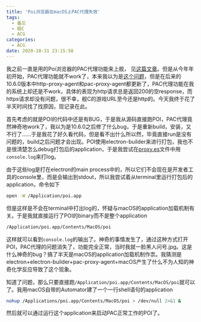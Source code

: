 ```yaml
---
title: 'Poi浏览器在macOS上PAC代理失效'
tags:
  - 备忘
  - 舰C
  - ACG
categories:
  - ACG
date: 2020-10-31 23:15:58
---
```


我之前一直是用的Poi浏览器的PAC代理功能来上舰，
见[这篇文章](https://blog.xiadong.info/2017/09/07/%E5%85%B3%E4%BA%8E%E8%88%B0C%E7%9B%B4%E8%BF%9E/)。但是从今年年初开始，PAC代理功能就不work了，本来我以为是[这个问题](https://github.com/poooi/poi/issues/2266)，但是在后来的10.6.0版本中http-proxy-agent和pac-proxy-agent都更新了，PAC代理功能在我的系统上却还是不work，具体的表现为http请求总是返回200的空response，而https请求却没有问题，很不幸，舰C的游戏URL至今还是http的。今天我终于花了半天时间找了找原因，现记录在此。

首先考虑的就是POI的代码中还是有BUG，于是我从源码直接跑POI，PAC代理竟然神奇地work了，我以为是10.6.0之后修了什么bug，于是重新build，安装，又不行了……于是我花了好久看代码，但是看不出什么所以然，毕竟直接run是没有问题的，build之后问题才会出现。POI使用electron-builder来进行打包，我也不是很清楚怎么debug打包后的application，于是我尝试在[proxy.es](https://github.com/poooi/poi/blob/master/lib/proxy.es)文件中用`console.log`来打log。

由于这些log是打在electron的main process中的，所以它们不会现在是开发者工具的console里，而是会输出到stdout，所以我尝试着从terminal里运行打包后的application，命令如下
```bash
open -W /Application/poi.app
```
但是这样是不会在terminal中打出log的，怀疑与macOS的application加载机制有关。于是我就直接运行了POI的binary而不是整个application
```bash
/Application/poi.app/Contents/MacOS/poi
```
这样就可以看到`console.log`的输出了。神奇的事情发生了，通过这种方式打开POI，PAC代理的问题消失了，功能完全正常，当时我就一脸黑人问号.jpg。这是什么神奇的bug？搞了半天是macOS的application加载机制作祟。我猜测是electron+electron-builder+pac-proxy-agent+macOS产生了什么不为人知的神奇化学反应导致了这个现象。

知道了问题，那么只要直接跑`/Application/poi.app/Contents/MacOS/poi`就可以了。我用macOS自带的Automator建了一个一行shell语句的application
```bash
nohup /Applications/poi.app/Contents/MacOS/poi > /dev/null 2>&1 &
```
然后就可以通过运行这个application来启动PAC正常工作的POI了。